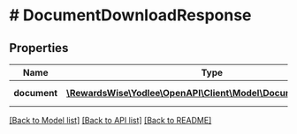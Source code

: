# # DocumentDownloadResponse

## Properties

Name | Type | Description | Notes
------------ | ------------- | ------------- | -------------
**document** | [**\RewardsWise\Yodlee\OpenAPI\Client\Model\DocumentDownload[]**](DocumentDownload.md) |  | [optional] [readonly]

[[Back to Model list]](../../README.md#models) [[Back to API list]](../../README.md#endpoints) [[Back to README]](../../README.md)
